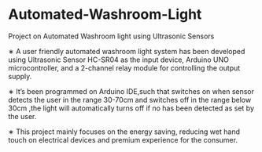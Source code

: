 # Automated-Washroom-Light
Project on Automated Washroom light using Ultrasonic Sensors

∗ A user friendly automated washroom light system has been developed using Ultrasonic Sensor HC-SR04 as the input
device, Arduino UNO microcontroller, and a 2-channel relay module for controlling the output supply.

∗ It’s been programmed on Arduino IDE,such that switches on when sensor detects the user in the range 30-70cm and
switches off in the range below 30cm ,the light will automatically turns off if no has been detected as set by the user.

∗ This project mainly focuses on the energy saving, reducing wet hand touch on electrical devices and premium experience
for the consumer.
